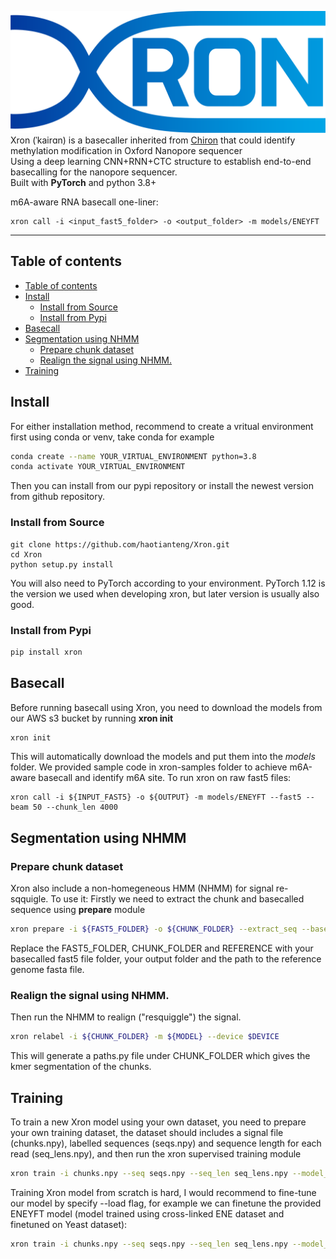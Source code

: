 ![xron_logo](https://github.com/haotianteng/Xron/blob/master/docs/images/xron_logo.png)
Xron (ˈkairɑn) is a basecaller inherited from [Chiron](https://github.com/haotianteng/Chiron) that could identify methylation modification in Oxford Nanopore sequencer  
Using a deep learning CNN+RNN+CTC structure to establish end-to-end basecalling for the nanopore sequencer.  
Built with **PyTorch** and python 3.8+

<!--
%If you found Xron useful, please consider to cite:  
%Cite paper need to be released
-->


m6A-aware RNA basecall one-liner:
```
xron call -i <input_fast5_folder> -o <output_folder> -m models/ENEYFT
```

---
## Table of contents

- [Table of contents](#table-of-contents)
- [Install](#install)
  - [Install from Source](#install-from-source)
  - [Install from Pypi](#install-from-pypi)
- [Basecall](#basecall)
- [Segmentation using NHMM](#segmentation-using-nhmm)
  - [Prepare chunk dataset](#prepare-chunk-dataset)
  - [Realign the signal using NHMM.](#realign-the-signal-using-nhmm)
- [Training](#training)
  
## Install
For either installation method, recommend to create a vritual environment first using conda or venv, take conda for example
```bash
conda create --name YOUR_VIRTUAL_ENVIRONMENT python=3.8
conda activate YOUR_VIRTUAL_ENVIRONMENT
```
Then you can install from our pypi repository or install the newest version from github repository.
### Install from Source

```
git clone https://github.com/haotianteng/Xron.git
cd Xron
python setup.py install
```
You will also need to PyTorch according to your environment. PyTorch 1.12 is the version we used when developing xron, but later version is usually also good.

### Install from Pypi
```bash
pip install xron
```
## Basecall
Before running basecall using Xron, you need to download the models from our AWS s3 bucket by running **xron init**
```bash
xron init
```
This will automatically download the models and put them into the *models* folder.
We provided sample code in xron-samples folder to achieve m6A-aware basecall and identify m6A site. 
To run xron on raw fast5 files:
```
xron call -i ${INPUT_FAST5} -o ${OUTPUT} -m models/ENEYFT --fast5 --beam 50 --chunk_len 4000
```

## Segmentation using NHMM
### Prepare chunk dataset
Xron also include a non-homegeneous HMM (NHMM) for signal re-sqquigle. To use it:
Firstly we need to extract the chunk and basecalled sequence using **prepare** module
```bash
xron prepare -i ${FAST5_FOLDER} -o ${CHUNK_FOLDER} --extract_seq --basecaller guppy --reference ${REFERENCE} --mode rna_meth --extract_kmer -k 5 --chunk_len 4000 --write_correction
```
Replace the FAST5_FOLDER, CHUNK_FOLDER and REFERENCE with your basecalled fast5 file folder, your output folder and the path to the reference genome fasta file.

### Realign the signal using NHMM.
Then run the NHMM to realign ("resquiggle") the signal.
```bash
xron relabel -i ${CHUNK_FOLDER} -m ${MODEL} --device $DEVICE
```
This will generate a paths.py file under CHUNK_FOLDER which gives the kmer segmentation of the chunks.

## Training
To train a new Xron model using your own dataset, you need to prepare your own training dataset, the dataset should includes a signal file (chunks.npy), labelled sequences (seqs.npy) and sequence length for each read (seq_lens.npy), and then run the xron supervised training module
```bash
xron train -i chunks.npy --seq seqs.npy --seq_len seq_lens.npy --model_folder OUTPUT_MODEL_FOLDER
```
Training Xron model from scratch is hard, I would recommend to fine-tune our model by specify --load flag, for example we can finetune the provided ENEYFT model (model trained using cross-linked ENE dataset and finetuned on Yeast dataset):
```bash
xron train -i chunks.npy --seq seqs.npy --seq_len seq_lens.npy --model_folder models/ENEYFT --load
```

